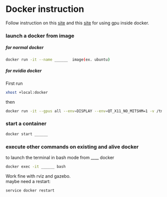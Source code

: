 # Docker instruction

Follow instruction on this [site](https://collabnix.com/introducing-new-docker-cli-api-support-for-nvidia-gpus-under-docker-engine-19-03-0-beta-release/) and this [site](https://mc.ai/rviz-on-docker/) for using gpu inside docker.

### launch a docker from image

##### for normal docker

```sh
docker run -it --name ______  image(ex. ubuntu) 
```
##### for nvidia docker

First run   
```sh
xhost +local:docker
```

then
```sh
docker run -it --gpus all --env=DISPLAY --env=QT_X11_NO_MITSHM=1 -v /tmp/.X11-unix:/tmp/.X11-unix ros2_foxy /bin/bash
```

### start a container

```sh
docker start ______
```
### execute other commands on existing and alive docker
to launch the terminal in bash mode from ____ docker
```sh
docker exec -it ______ bash
```
Work fine with rviz and gazebo.  
maybe need a restart:
```sh
service docker restart
```
